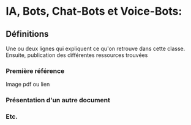 # IA, Bots, Chat-Bots et Voice-Bots:

## Définitions

Une ou deux lignes qui expliquent ce qu'on retrouve dans cette classe. Ensuite, publication des différentes ressources trouvées

### Première référence

Image pdf ou lien

### Présentation d'un autre document


### Etc.

